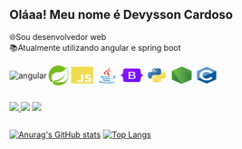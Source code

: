 ## Oláaa! Meu nome é Devysson Cardoso
<div>
  🌐Sou desenvolvedor web<br>
  📚Atualmente utilizando angular e spring boot
<div>
<div style="display: inline_block"><br>
  <img align="center" alt="angular" height="40" width="50" src="https://angular.io/assets/images/logos/angular/angular.svg">
  <img align="center" alt="spring" height="35" src="https://raw.githubusercontent.com/devicons/devicon/master/icons/spring/spring-original.svg">
  <img align="center" alt="js" height="30" width="40" src="https://raw.githubusercontent.com/devicons/devicon/master/icons/javascript/javascript-plain.svg">
  <img align="center" alt="java" height="30" width="40" src="https://raw.githubusercontent.com/devicons/devicon/master/icons/java/java-original.svg">
  <img align="center" alt="bootstrap" height="30" width="40" src="https://raw.githubusercontent.com/devicons/devicon/master/icons/bootstrap/bootstrap-original.svg">
  <img align="center" alt="python" height="30" width="40" src="https://raw.githubusercontent.com/devicons/devicon/master/icons/python/python-original.svg">
  <img align="center" alt="nodejs" height="30" width="40" src="https://raw.githubusercontent.com/devicons/devicon/master/icons/nodejs/nodejs-original.svg">
  <img align="center" alt="C" height="30" width="40" src="https://raw.githubusercontent.com/devicons/devicon/master/icons/c/c-original.svg">
</div>
  
  ##
 
<div> 
  
  <a href="https://www.linkedin.com/in/devyssonsc" target="_blank"><img src="https://img.shields.io/badge/-LinkedIn-%230077B5?style=for-the-badge&logo=linkedin&logoColor=white" target="linkedin.com/in/devyssonsc">
  <a href="https://instagram.com/devyssonsc" target="_blank"><img src="https://img.shields.io/badge/-Instagram-%23E4405F?style=for-the-badge&logo=instagram&logoColor=white" target="instagram.com/devyssonsc"></a>
  <a href="https://twitter.com/_devysson" target="_blank"><img src="https://img.shields.io/badge/Twitter-1DA1F2?style=for-the-badge&logo=twitter&logoColor=white" target="twitter.com/_devysson"></a> </a> 
  
</div>

##

[![Anurag's GitHub stats](https://github-readme-stats.vercel.app/api?username=devyssonsc&theme=dracula&show_icons=true)](https://github.com/anuraghazra/github-readme-stats)
[![Top Langs](https://github-readme-stats.vercel.app/api/top-langs/?username=devyssonsc&layout=donut&theme=dracula)](https://github.com/anuraghazra/github-readme-stats)
